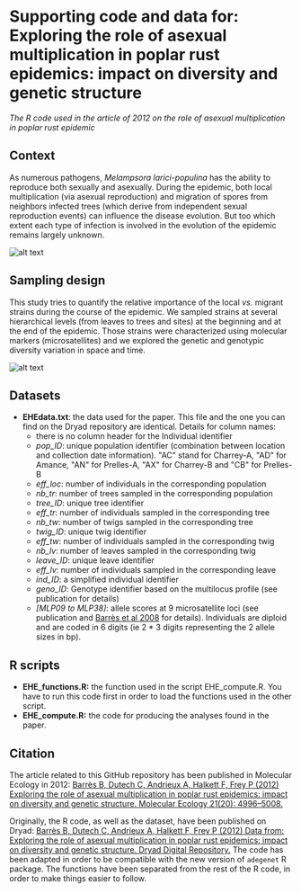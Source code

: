 # Supporting code and data for: Exploring the role of asexual multiplication in poplar rust epidemics: impact on diversity and genetic structure
*The R code used in the article of 2012 on the role of asexual multiplication in poplar rust epidemic*


## Context
As numerous pathogens, *Melampsora larici-populina* has the ability to reproduce both sexually and asexually. During the epidemic, both local multiplication (via asexual reproduction) and migration of spores from neighbors infected trees (which derive from independent sexual reproduction events) can influence the disease evolution. But too which extent each type of infection is involved in the evolution of the epidemic remains largely unknown.   

![alt text](https://q77bda.db.files.1drv.com/y4mjzmBC5Xg6S19GrhAC6f4c6r4fQa_N0LPqX3vca6P4sF3u8K-oTatD_pAzEuxYPaTnBUBjge8GE_4Vzm_e0R8LTAloGhA9OE9dgnHUluB64gbteVCDt1AwIIcV_umnSNSAbYa3af1Zrv5vauba8x1DzUVodGLpHJfnd8MJoaOU-PbUHcT-uCHJ-JCEvwWLRJOW7VxVHppLejpljHHY00Exg?width=904&height=354&cropmode=none "Cartoon of the different strains that may influence the course of the epidemic")  


## Sampling design
This study tries to quantify the relative importance of the local *vs.* migrant strains during the course of the epidemic. We sampled strains at several hierarchical levels (from leaves to trees and sites) at the beginning and at the end of the epidemic. Those strains were characterized using molecular markers (microsatellites) and we explored the genetic and genotypic diversity variation in space and time.  

![alt text](https://q77zda.db.files.1drv.com/y4mIITEGA_QJgSfCuVZ8lX0Gd5bitpxZWN1-Z0Vq-RBaEdCaA9WmOvDo2k2ucrkMa273oUDXMBQu_UT0jGh1FA2NXl3PD7jJ0PyYkKAF3CbRWVTTCEpRHoAjE6LsIhSADyEvEphgGV4-4ZPtsjfklHcwX6Ag6c04jf9VcsO3EV-RVtzGifakGBTE9hzsTKaBySqSyZFn6QD0eIvoz_z-9S_Yg?width=925&height=255&cropmode=none "Cartoon of the sampling design of the survey")  


## Datasets

* **EHEdata.txt**: the data used for the paper. This file and the one you can find on the Dryad repository are identical. Details for column names: 
  + there is no column header for the Individual identifier
  + *pop_ID*: unique population identifier (combination between location and collection date information). "AC" stand for Charrey-A, "AD" for Amance, "AN" for Prelles-A, "AX" for Charrey-B and "CB" for Prelles-B
  + *eff_loc*: number of individuals in the corresponding population
  + *nb_tr*: number of trees sampled in the corresponding population
  + *tree_ID*: unique tree identifier
  + *eff_tr*: number of individuals sampled in the corresponding tree
  + *nb_tw*: number of twigs sampled in the corresponding tree
  + *twig_ID*: unique twig identifier
  + *eff_tw*: number of individuals sampled in the corresponding twig
  + *nb_lv*: number of leaves sampled in the corresponding twig
  + *leave_ID*: unique leave identifier
  + *eff_lv*: number of individuals sampled in the corresponding leave
  + *ind_ID*: a simplified individual identifier
  + *geno_ID*: Genotype identifier based on the multilocus profile (see publication for details)
  + *[MLP09 to MLP38]*: allele scores at 9 microsatellite loci (see publication and [Barrès et al 2008](http://www.sciencedirect.com/science/article/pii/S1567134808000725) for details). Individuals are diploid and are coded in 6 digits (ie 2 * 3 digits representing the 2 allele sizes in bp).  


## R scripts

* **EHE_functions.R:** the function used in the script EHE_compute.R. You have to run this code first in order to load the functions used in the other script. 
* **EHE_compute.R:** the code for producing the analyses found in the paper.  


## Citation

The article related to this GitHub repository has been published in Molecular Ecology in 2012: [Barrès B, Dutech C, Andrieux A, Halkett F, Frey P (2012) Exploring the role of asexual multiplication in poplar rust epidemics: impact on diversity and genetic structure. Molecular Ecology 21(20): 4996–5008.](http://dx.doi.org/10.1111/mec.12008)  

Originally, the R code, as well as the dataset, have been published on Dryad:
[Barrès B, Dutech C, Andrieux A, Halkett F, Frey P (2012) Data from: Exploring the role of asexual multiplication in poplar rust epidemics: impact on diversity and genetic structure. Dryad Digital Repository.](http://dx.doi.org/10.5061/dryad.415sg) The code has been adapted in order to be compatible with the new version of `adegenet` R package. The functions have been separated from the rest of the R code, in order to make things easier to follow.  


